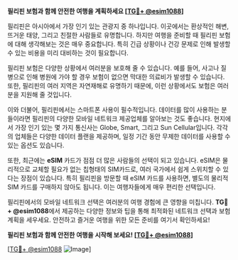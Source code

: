 **필리핀 보험과 함께 안전한 여행을 계획하세요 [[TG💪+ @esim1088](https://t.me/s/esim1088)]**

필리핀은 아시아에서 가장 인기 있는 관광지 중 하나입니다. 이곳에서는 환상적인 해변, 뜨거운 태양, 그리고 친절한 사람들로 유명합니다. 하지만 여행을 준비할 때 필리핀 보험에 대해 생각해보는 것은 매우 중요합니다. 특히 긴급 상황이나 건강 문제로 인해 발생할 수 있는 비용을 미리 대비하는 것이 필요합니다.

필리핀 보험은 다양한 상황에서 여러분을 보호해 줄 수 있습니다. 예를 들어, 사고나 질병으로 인해 병원에 가야 할 경우 보험이 없으면 막대한 의료비가 발생할 수 있습니다. 또한, 필리핀의 여러 지역은 자연재해로 유명하기 때문에, 이런 상황에서도 보험은 여러분을 지원해 줄 것입니다.

이와 더불어, 필리핀에서는 스마트폰 사용이 필수적입니다. 데이터를 많이 사용하는 분들이라면 필리핀의 다양한 모바일 네트워크 제공업체를 알아보는 것도 좋습니다. 현지에서 가장 인기 있는 몇 가지 통신사는 Globe, Smart, 그리고 Sun Cellular입니다. 각각의 업체들은 다양한 데이터 플랜을 제공하며, 일정 기간 동안 무제한 데이터를 사용할 수 있는 옵션도 있습니다.

또한, 최근에는 **eSIM** 카드가 점점 더 많은 사람들의 선택이 되고 있습니다. eSIM은 물리적으로 교체할 필요가 없는 칩형태의 SIM카드로, 여러 국가에서 쉽게 스위치할 수 있다는 장점이 있습니다. 특히 필리핀을 방문할 때 eSIM 카드를 사용하면, 별도의 물리적 SIM 카드를 구매하지 않아도 됩니다. 이는 여행자들에게 매우 편리한 선택입니다.

필리핀에서의 모바일 네트워크 선택은 여러분의 여행 경험에 큰 영향을 미칩니다. **TG💪+ @esim1088**에서 제공하는 다양한 정보와 팁을 통해 최적화된 네트워크 선택과 보험 계획을 세우세요. 안전하고 즐거운 여행을 위한 모든 준비를 여기서 확인하세요!

**필리핀 보험과 함께 안전한 여행을 시작해 보세요! [[TG💪+ @esim1088](https://t.me/s/esim1088)]**

[[TG💪+ @esim1088](https://t.me/s/esim1088) ![Image](https://i.postimg.cc/Y0z9fWf4/image.png)]